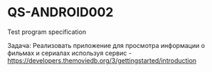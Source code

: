 # QS-ANDROID002
Test program specification

Задача: Реализовать приложение для просмотра информации о фильмах и сериалах
используя сервис - https://developers.themoviedb.org/3/gettingstarted/introduction

